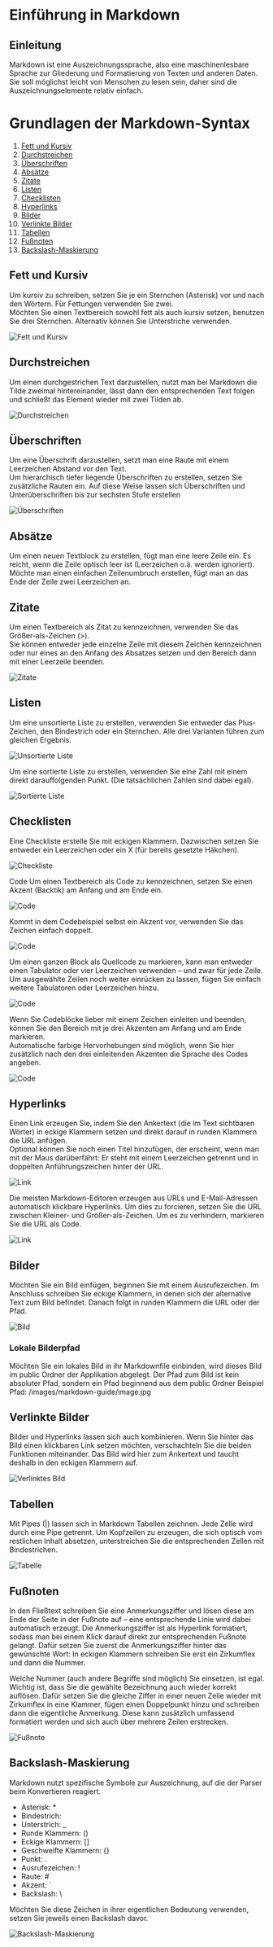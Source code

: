 # Einführung in Markdown

## Einleitung
Markdown ist eine Auszeichnungssprache, also eine maschinenlesbare Sprache zur Gliederung und Formatierung von Texten und anderen Daten.  
Sie soll möglichst leicht von Menschen zu lesen sein, daher sind die Auszeichnungselemente relativ einfach.

# Grundlagen der Markdown-Syntax

1. [Fett und Kursiv](#fett-und-kursiv)
2. [Durchstreichen](#durchstreichen)
3. [Überschriften](#überschriften)
4. [Absätze](#absätze)
5. [Zitate](#zitate)
6. [Listen](#listen)
7. [Checklisten](#checklisten)
8. [Hyperlinks](#hyperlinks)
9. [Bilder](#bilder)
10. [Verlinkte Bilder](#verlinkte-bilder)
11. [Tabellen](#tabellen)
12. [Fußnoten](#fußnoten)
13. [Backslash-Maskierung](#backslash-maskierung)

## Fett und Kursiv
Um kursiv zu schreiben, setzen Sie je ein Sternchen (Asterisk) vor und nach den Wörtern. Für Fettungen verwenden Sie zwei.  
Möchten Sie einen Textbereich sowohl fett als auch kursiv setzen, benutzen Sie drei Sternchen. Alternativ können Sie Unterstriche verwenden.

![Fett und Kursiv](/images/markdown-guide/bold-cursive.jpg)

## Durchstreichen
Um einen durchgestrichen Text darzustellen, nutzt man bei Markdown die Tilde zweimal hintereinander, lässt dann den entsprechenden Text folgen und schließt das Element wieder mit zwei Tilden ab. 

![Durchstreichen](/images/markdown-guide/crossed-out.jpg)

## Überschriften
Um eine Überschrift darzustellen, setzt man eine Raute mit einem Leerzeichen Abstand vor den Text.  
Um hierarchisch tiefer liegende Überschriften zu erstellen, setzen Sie zusätzliche Rauten ein. Auf diese Weise lassen sich Überschriften und Unterüberschriften bis zur sechsten Stufe erstellen

![Überschriften](/images/markdown-guide/heading.jpg)

## Absätze
Um einen neuen Textblock zu erstellen, fügt man eine leere Zeile ein. Es reicht, wenn die Zeile optisch leer ist (Leerzeichen o.ä. werden ignoriert).  
Möchte man einen einfachen Zeilenumbruch erstellen, fügt man an das Ende der Zeile zwei Leerzeichen an.

## Zitate
Um einen Textbereich als Zitat zu kennzeichnen, verwenden Sie das Größer-als-Zeichen (>).  
Sie können entweder jede einzelne Zeile mit diesem Zeichen kennzeichnen oder nur eines an den Anfang des Absatzes setzen und den Bereich dann mit einer Leerzeile beenden.

![Zitate](/images/markdown-guide/quote.jpg)

## Listen
Um eine unsortierte Liste zu erstellen, verwenden Sie entweder das Plus-Zeichen, den Bindestrich oder ein Sternchen. Alle drei Varianten führen zum gleichen Ergebnis.

![Unsortierte Liste](/images/markdown-guide/ul.jpg)

Um eine sortierte Liste zu erstellen, verwenden Sie eine Zahl mit einem direkt darauffolgenden Punkt. (Die tatsächlichen Zahlen sind dabei egal).

![Sortierte Liste](/images/markdown-guide/ol.jpg)

## Checklisten
Eine Checkliste erstelle Sie mit eckigen Klammern. Dazwischen setzen Sie entweder ein Leerzeichen oder ein X (für bereits gesetzte Häkchen).

![Checkliste](/images/markdown-guide/checklist.jpg)

Code
Um einen Textbereich als Code zu kennzeichnen, setzen Sie einen Akzent (Backtik) am Anfang und am Ende ein.

![Code](/images/markdown-guide/code.jpg)

Kommt in dem Codebeispiel selbst ein Akzent vor, verwenden Sie das Zeichen einfach doppelt.

![Code](/images/markdown-guide/code2.jpg)

Um einen ganzen Block als Quellcode zu markieren, kann man entweder einen Tabulator oder vier Leerzeichen verwenden – und zwar für jede Zeile.  
Um ausgewählte Zeilen noch weiter einrücken zu lassen, fügen Sie einfach weitere Tabulatoren oder Leerzeichen hinzu. 

![Code](/images/markdown-guide/code3.jpg)

Wenn Sie Codeblöcke lieber mit einem Zeichen einleiten und beenden, können Sie den Bereich mit je drei Akzenten am Anfang und am Ende markieren.  
Automatische farbige Hervorhebungen sind möglich, wenn Sie hier zusätzlich nach den drei einleitenden Akzenten die Sprache des Codes angeben.

![Code](/images/markdown-guide/code4.jpg)

## Hyperlinks
Einen Link erzeugen Sie, indem Sie den Ankertext (die im Text sichtbaren Wörter) in eckige Klammern setzen und direkt darauf in runden Klammern die URL anfügen.  
Optional können Sie noch einen Titel hinzufügen, der erscheint, wenn man mit der Maus darüberfährt: Er steht mit einem Leerzeichen getrennt und in doppelten Anführungszeichen hinter der URL.

![Link](/images/markdown-guide/link.jpg)

Die meisten Markdown-Editoren erzeugen aus URLs und E-Mail-Adressen automatisch klickbare Hyperlinks. Um dies zu forcieren, setzen Sie die URL zwischen Kleiner- und Größer-als-Zeichen. Um es zu verhindern, markieren Sie die URL als Code.

![Link](/images/markdown-guide/link2.jpg)

## Bilder
Möchten Sie ein Bild einfügen, beginnen Sie mit einem Ausrufezeichen. Im Anschluss schreiben Sie eckige Klammern, in denen sich der alternative Text zum Bild befindet. Danach folgt in runden Klammern die URL oder der Pfad.

![Bild](/images/markdown-guide/image.jpg)

### Lokale Bilderpfad
Möchten SIe ein lokales Bild in ihr Markdownfile einbinden, wird dieses Bild im public Ordner der Applikation abgelegt. Der Pfad zum Bild ist kein absoluter Pfad, sondern ein Pfad beginnend aus dem public Ordner
Beispiel Pfad: /images/markdown-guide/image.jpg

## Verlinkte Bilder
Bilder und Hyperlinks lassen sich auch kombinieren. Wenn Sie hinter das Bild einen klickbaren Link setzen möchten, verschachteln Sie die beiden Funktionen miteinander. Das Bild wird hier zum Ankertext und taucht deshalb in den eckigen Klammern auf.

![Verlinktes Bild](/images/markdown-guide/linked-image.jpg)

## Tabellen
Mit Pipes (|) lassen sich in Markdown Tabellen zeichnen. Jede Zelle wird durch eine Pipe getrennt. Um Kopfzeilen zu erzeugen, die sich optisch vom restlichen Inhalt absetzen, unterstreichen Sie die entsprechenden Zellen mit Bindestrichen.

![Tabelle](/images/markdown-guide/table.jpg)

## Fußnoten
In den Fließtext schreiben Sie eine Anmerkungsziffer und lösen diese am Ende der Seite in der Fußnote auf – eine entsprechende Linie wird dabei automatisch erzeugt. Die Anmerkungsziffer ist als Hyperlink formatiert, sodass man bei einem Klick darauf direkt zur entsprechenden Fußnote gelangt. Dafür setzen Sie zuerst die Anmerkungsziffer hinter das gewünschte Wort: In eckigen Klammern schreiben Sie erst ein Zirkumflex und dann die Nummer.

Welche Nummer (auch andere Begriffe sind möglich) Sie einsetzen, ist egal. Wichtig ist, dass Sie die gewählte Bezeichnung auch wieder korrekt auflösen. Dafür setzen Sie die gleiche Ziffer in einer neuen Zeile wieder mit Zirkumflex in eine Klammer, fügen einen Doppelpunkt hinzu und schreiben dann die eigentliche Anmerkung. Diese kann zusätzlich umfassend formatiert werden und sich auch über mehrere Zeilen erstrecken.

![Fußnote](/images/markdown-guide/footnote.jpg)

## Backslash-Maskierung
Markdown nutzt spezifische Symbole zur Auszeichnung, auf die der Parser beim Konvertieren reagiert.

- Asterisk: *
- Bindestrich:
- Unterstrich: _
- Runde Klammern: ()
- Eckige Klammern: []
- Geschweifte Klammern: {}
- Punkt: .
- Ausrufezeichen: !
- Raute: #
- Akzent: `
- Backslash: \

Möchten Sie diese Zeichen in ihrer eigentlichen Bedeutung verwenden, setzen Sie jeweils einen Backslash davor.

![Backslash-Maskierung](/images/markdown-guide/backslash.jpg)